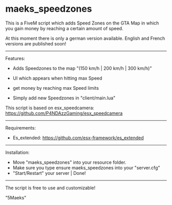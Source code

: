 # maeks_speedzones

This is a FiveM script which adds Speed Zones on the GTA  Map in which you gain money by reaching a certain amount of speed.

At this moment there is only a german version available. 
English and French versions are published soon!

-----------------------------------------------------

Features:

- Adds Speedzones to the map "(150 km/h | 200 km/h | 300 km/h)"
- UI which appears when hitting max Speed
- get money by reaching max Speed limits

- Simply add new Speedzones in "client/main.lua"

This script is based on esx_speedcamera: https://github.com/P4NDAzzGaming/esx_speedcamera

-----------------------------------------------------

Requirements:

- Es_extended: https://github.com/esx-framework/es_extended

-----------------------------------------------------

Installation:

- Move "maeks_speedzones" into your resource folder.
- Make sure you type ensure maeks_speedzones into your "server.cfg"
- "Start/Restart" your server | Done!

-----------------------------------------------------

The script is free to use and customizable!

"5Maeks"
